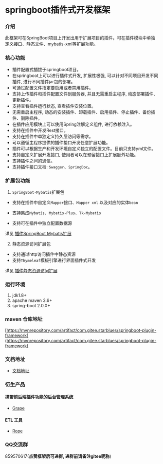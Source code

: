 # springboot插件式开发框架

### 介绍
此框架可在SpringBoot项目上开发出用于扩展项目的插件，可在插件模块中单独定义接口、静态文件、mybatis-xml等扩展功能。

### 核心功能
- 插件配置式插拔于springboot项目。
- 在springboot上可以进行插件式开发, 扩展性极强, 可以针对不同项目开发不同插件, 进行不同插件jar包的部署。
- 可通过配置文件指定要启用或者禁用插件。
- 支持上传插件和插件配置文件到服务器, 并且无需重启主程序, 动态部署插件、更新插件。
- 支持查看插件运行状态, 查看插件安装位置。
- 无需重启主程序, 动态的安装插件、卸载插件、启用插件、停止插件、备份插件、删除插件。
- 在插件应用模块上可以使用Spring注解定义组件, 进行依赖注入。
- 支持在插件中开发Rest接口。
- 支持在插件中单独定义持久层访问等需求。
- 可以遵循主程序提供的插件接口开发任意扩展功能。
- 插件可以根据生产和开发环境自定义独立的配置文件。目前只支持yml文件。
- 支持自定义扩展开发接口, 使用者可以在预留接口上扩展额外功能。
- 支持插件之间的通信。
- 支持插件接口文档: `Swagger`、`SpringDoc`。

### 扩展包功能
1. `SpringBoot-Mybatis`扩展包

- 支持在插件中自定义`Mapper`接口、`Mapper xml` 以及对应的实体`bean`

- 支持集成`Mybatis`、`Mybatis-Plus`、`Tk-Mybatis`

- 支持可在插件中独立配置数据源

详见 [插件SpringBoot Mybatis扩展](https://gitee.com/starblues/springboot-plugin-framework-parent/wikis/pages?sort_id=1693493&doc_id=343010)

2. 静态资源访问扩展包

- 支持通过http访问插件中静态资源
- 支持`Thymeleaf`模板引擎进行界面插件式开发

详见 [插件静态资源访问扩展](https://gitee.com/starblues/springboot-plugin-framework-parent/wikis/pages?sort_id=1719990&doc_id=343010)

### 运行环境
1. jdk1.8+
2. apache maven 3.6+
3. spring-boot 2.0.0+

### maven 仓库地址

[https://mvnrepository.com/artifact/com.gitee.starblues/springboot-plugin-framework](https://mvnrepository.com/artifact/com.gitee.starblues/springboot-plugin-framework)

### 文档地址

- [文档地址](http://39.99.159.68)

### 衍生产品
#### 携带前后端插件功能的后台管理系统
- [Grape](https://gitee.com/starblues/grape)
#### ETL 工具
- [Rope](https://gitee.com/starblues/rope)

### QQ交流群
859570617(**点赞框架后可进群, 进群前请备注gitee昵称**)


